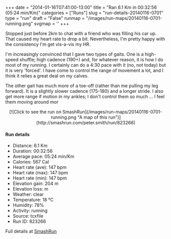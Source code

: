 +++
date = "2014-01-16T07:41:00-13:00"
title = "Ran 6.1 Km in 00:32:56 (05:24 min/Km)"
categories = ["Runs"]
slug = "run-details-20140116-0701"
type = "run"
draft = "False"
runmap = "/images/run-maps/20140116-0701-running.png"
svgmap = '<polyline points="87 32, 80 31, 61 37, 37 57, 35 58, 26 62, 20 64, 7 68, 1 65, 0 62, 14 53, 23 47, 45 33, 59 39, 62 37, 68 36, 69 34, 80 32, 87 34, 97 33, 100 36, 95 45, 92 44, 86 54, 83 53, 84 50">'
+++

Stopped just before 2km to chat with a friend who was filling his car up. That caused my heart rate to drop a bit. Nevertheless, I'm pretty happy with the consistency I'm get vis-a-vis my HR. 

I'm increasingly convinced that I gave two types of gaits. One is a high-speed shuffle; high cadence (190+) and, for whatever reason, it is how I do most of my running. I certainly can do a 4:30 pace with it (no, not today) but it is very 'forced'. I have come to control the range of movement a lot, and I think it relies a great deal on my calves. 

The other gait has much more of a toe-off (rather than me pulling my leg forward). It is a slightly slower cadence (175-180) and a longer stride. I also get more range if motion in my ankles; I don't control them so much ... I feel them moving around mor

<!--more-->

<center>
[![Click to see the run on SmashRun](/images/run-maps/20140116-0701-running.png "A map of this run")](http://smashrun.com/peter.smith/run/823266)
</center>

#### Run details

* Distance: 6.1 Km
* Duration: 00:32:56
* Average pace: 05:24 min/Km
* Calories: 567 Cal
* Heart rate (ave): 147 bpm
* Heart rate (max): 147 bpm
* Heart rate (min): 147 bpm
* Elevation gain: 204 m
* Elevation loss:  m
* Weather: clear
* Temperature: 18 &deg;C
* Humidity: 78%
* Activity: running
* Source: tcxfile
* Run ID: 823266

Full details at [SmashRun](http://smashrun.com/peter.smith/run/823266)
